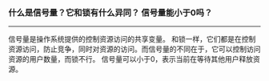 ### 什么是信号量？它和锁有什么异同？ 信号量能小于0吗？

------

信号量是操作系统提供的控制资源访问的共享变量。
和锁一样，它们都是在控制资源访问，防止竞争，同时对资源的访问。而信号量的不同在于，它可以控制访问资源的用户数量，而锁不行。
信号量可以小于0，表示当前在等待其他用户释放资源。
